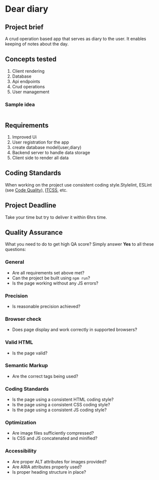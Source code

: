 Dear diary
======================

## Project brief
A crud operation based app that serves as diary to the user.
It enables keeping of notes about the day.

## Concepts tested
1. Client rendering
2. Database
3. Api endpoints
4. Crud operations
5. User management



### Sample idea
![]()
## Requirements
1. Improved Ui 
2. User registration for the app
3. create database model(user,diary)
3. Backend server to handle data storage
4. Client side to render all data


## Coding Standards
When working on the project use consistent coding style.Stylelint, ESLint (see [Code Quality](https://www.getchisel.co/docs/development/code-quality/)), [ITCSS](https://www.getchisel.co/docs/development/itcss/), etc.

## Project Deadline
Take your time but try to deliver it within 6hrs time.

## Quality Assurance

What you need to do to get high QA score? Simply answer **Yes** to all these questions:

### General

- Are all requirements set above met?
- Can the project be built using `npm run`?
- Is the page working without any JS errors?

### Precision

- Is reasonable precision achieved?

### Browser check

- Does page display and work correctly in supported browsers?

### Valid HTML

- Is the page valid?

### Semantic Markup

- Are the correct tags being used?

### Coding Standards

- Is the page using a consistent HTML coding style?
- Is the page using a consistent CSS coding style?
- Is the page using a consistent JS coding style?

### Optimization

- Are image files sufficiently compressed?
- Is CSS and JS concatenated and minified?

### Accessibility

- Are proper ALT attributes for images provided?
- Are ARIA attributes properly used?
- Is proper heading structure in place?
